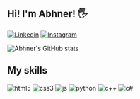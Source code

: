 ## Hi! I'm Abhner! 🖐️

[![Linkedin](https://img.shields.io/badge/LinkedIn-0077B5?style=for-the-badge&logo=linkedin&logoColor=white)](www.linkedin.com/in/abhner-adriel-in-profile)
[![Instagram](https://img.shields.io/website-up-down-green-red/http/monip.org.svg)](https://www.cin.ufpe.br/~aacs2/)

![Abhner's GitHub stats](https://github-readme-stats.vercel.app/api?username=AbhnerAdriel&show_icons=true&theme=dracula)

## My skills
<div>
    <img align="center" alt="html5" src="https://img.shields.io/badge/HTML5-E34F26?style=for-the-badge&logo=html5&logoColor=white" />
    <img align="center" alt="css3" src="https://img.shields.io/badge/CSS3-1572B6?style=for-the-badge&logo=css3&logoColor=white" />
    <img align="center" alt="js" src="https://img.shields.io/badge/JavaScript-F7DF1E?style=for-the-badge&logo=javascript&logoColor=black" />
    <img align="center" alt="python" src="https://img.shields.io/badge/Python-14354C?style=for-the-badge&logo=python&logoColor=white" />
    <img align="center" alt="c++" src="https://img.shields.io/badge/C%2B%2B-00599C?style=for-the-badge&logo=c%2B%2B&logoColor=white" />
    <img align="center" alt="c#" src="https://img.shields.io/badge/C%23-239120?style=for-the-badge&logo=c-sharp&logoColor=white" />
</div>

<br/>

<!--
Computer Science student at the Centro of Informática at UFPE. Python and Machine learning enthusiast. Game Developer on the Unity engine.
- [UFPE](https://www.ufpe.br/ciencia-da-computacao-bacharelado-cin) <br/>
- [Cin-UFPE](https://portal.cin.ufpe.br/) <br/>
-->
